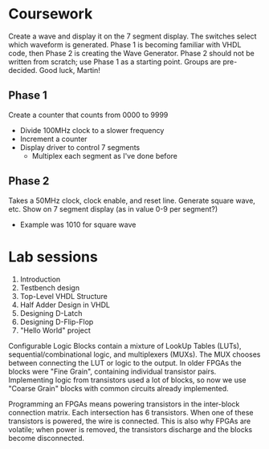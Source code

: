 # Coursework
Create a wave and display it on the 7 segment display. The switches select which waveform is generated.
Phase 1 is becoming familiar with VHDL code, then Phase 2 is creating the Wave Generator. Phase 2 should not be written from scratch; use Phase 1 as a starting point.
Groups are pre-decided. Good luck, Martin!

## Phase 1
Create a counter that counts from 0000 to 9999
- Divide 100MHz clock to a slower frequency
- Increment a counter
- Display driver to control 7 segments
	- Multiplex each segment as I've done before

## Phase 2
Takes a 50MHz clock, clock enable, and reset line.
Generate square wave, etc.
Show on 7 segment display (as in value 0-9 per segment?)
- Example was 1010 for square wave

# Lab sessions
1. Introduction
2. Testbench design
3. Top-Level VHDL Structure
4. Half Adder Design in VHDL
5. Designing D-Latch
6. Designing D-Flip-Flop
7. "Hello World" project


Configurable Logic Blocks contain a mixture of LookUp Tables (LUTs), sequential/combinational logic, and multiplexers (MUXs). The MUX chooses between connecting the LUT or logic to the output.
In older FPGAs the blocks were "Fine Grain", containing individual transistor pairs. Implementing logic from transistors used a lot of blocks, so now we use "Coarse Grain" blocks with common circuits already implemented.

Programming an FPGAs means powering transistors in the inter-block connection matrix. Each intersection has 6 transistors. When one of these transistors is powered, the wire is connected. This is also why FPGAs are volatile; when power is removed, the transistors discharge and the blocks become disconnected.
